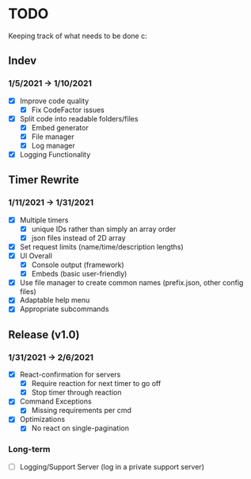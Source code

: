 # TODO

Keeping track of what needs to be done c:

## Indev

### 1/5/2021 → 1/10/2021

- [x] Improve code quality
  - [x] Fix CodeFactor issues
- [x] Split code into readable folders/files
  - [x] Embed generator
  - [x] File manager
  - [x] Log manager
- [x] Logging Functionality

## Timer Rewrite

### 1/11/2021 → 1/31/2021

- [x] Multiple timers
  - [x] unique IDs rather than simply an array order
  - [x] json files instead of 2D array
- [x] Set request limits (name/time/description lengths)
- [x] UI Overall
  - [x] Console output (framework)
  - [x] Embeds (basic user-friendly)
- [x] Use file manager to create common names (prefix.json, other config files)
- [x] Adaptable help menu
- [x] Appropriate subcommands

## Release (v1.0)

### 1/31/2021 → 2/6/2021

- [x] React-confirmation for servers
  - [x] Require reaction for next timer to go off
  - [x] Stop timer through reaction
- [x] Command Exceptions
  - [x] Missing requirements per cmd
- [x] Optimizations
  - [x] No react on single-pagination

### Long-term

- [ ] Logging/Support Server (log in a private support server)
